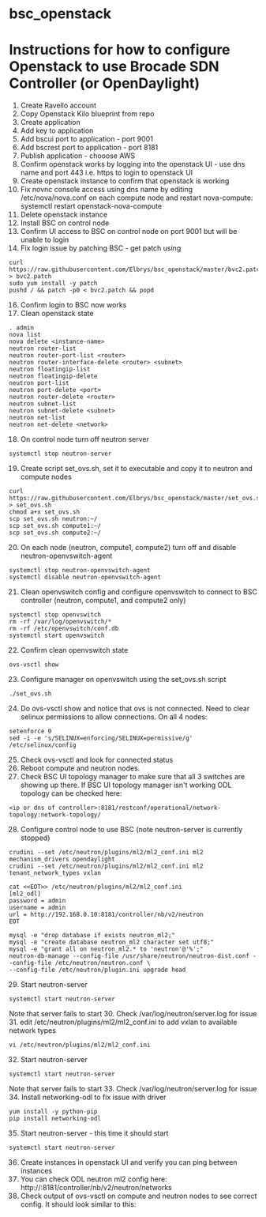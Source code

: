 # bsc_openstack
# Instructions for how to configure Openstack to use Brocade SDN Controller (or OpenDaylight)
1. Create Ravello account
2. Copy Openstack Kilo blueprint from repo
3. Create application
4. Add key to application
5. Add bscui port to application - port 9001
6. Add bscrest port to application - port 8181
7. Publish application - chooose AWS
9. Confirm openstack works by logging into the openstack UI - use dns name and port 443 i.e. https to login to openstack UI
10. Create openstack instance to confirm that openstack is working
11. Fix novnc console access using dns name by editing /etc/nova/nova.conf on each compute node and restart nova-compute: systemctl restart openstack-nova-compute
12. Delete openstack instance
13. Install BSC on control node
14. Confirm UI access to BSC on control node on port 9001 but will be unable to login
15. Fix login issue by patching BSC - get patch using
   ``` 
   curl https://raw.githubusercontent.com/Elbrys/bsc_openstack/master/bvc2.patch > bvc2.patch 
   sudo yum install -y patch
   pushd / && patch -p0 < bvc2.patch && popd
   ```
16. Confirm login to BSC now works
17. Clean openstack state
```
. admin
nova list
nova delete <instance-name>
neutron router-list
neutron router-port-list <router>
neutron router-interface-delete <router> <subnet>
neutron floatingip-list
neutron floatingip-delete
neutron port-list
neutron port-delete <port>
neutron router-delete <router>
neutron subnet-list
neutron subnet-delete <subnet>
neutron net-list
neutron net-delete <network>
```
18. On control node turn off neutron server
```
systemctl stop neutron-server
```
19. Create script set_ovs.sh, set it to executable and copy it to neutron and compute nodes
```
curl https://raw.githubusercontent.com/Elbrys/bsc_openstack/master/set_ovs.sh > set_ovs.sh
chmod a+x set_ovs.sh
scp set_ovs.sh neutron:~/
scp set_ovs.sh compute1:~/
scp set_ovs.sh compute2:~/
```
20. On each node (neutron, compute1, compute2) turn off and disable neutron-openvswitch-agent
```
systemctl stop neutron-openvswitch-agent
systemctl disable neutron-openvswitch-agent
```
21. Clean openvswitch config and configure openvswitch to connect to BSC controller (neutron, compute1, and compute2 only)
```
systemctl stop openvswitch
rm -rf /var/log/openvswitch/*
rm -rf /etc/openvswitch/conf.db
systemctl start openvswitch
```
22. Confirm clean openvswitch state
```
ovs-vsctl show
```
23. Configure manager on openvswitch using the set_ovs.sh script
```
./set_ovs.sh
```
24. Do ovs-vsctl show and notice that ovs is not connected.  Need to clear selinux permissions to allow connections.  On all 4 nodes:
```
setenforce 0
sed -i -e 's/SELINUX=enforcing/SELINUX=permissive/g' /etc/selinux/config
```
25. Check ovs-vsctl and look for connected status
26. Reboot compute and neutron nodes.
27. Check BSC UI topology manager to make sure that all 3 switches are showing up there.
If BSC UI topology manager isn't working ODL topology can be checked here:
```
<ip or dns of controller>:8181/restconf/operational/network-topology:network-topology/
```
28. Configure control node to use BSC (note neutron-server is currently stopped)
```
crudini --set /etc/neutron/plugins/ml2/ml2_conf.ini ml2 mechanism_drivers opendaylight 
crudini --set /etc/neutron/plugins/ml2/ml2_conf.ini ml2 tenant_network_types vxlan

cat <<EOT>> /etc/neutron/plugins/ml2/ml2_conf.ini 
[ml2_odl]
password = admin
username = admin
url = http://192.168.0.10:8181/controller/nb/v2/neutron
EOT

mysql -e "drop database if exists neutron_ml2;"
mysql -e "create database neutron_ml2 character set utf8;"
mysql -e "grant all on neutron_ml2.* to 'neutron'@'%';"
neutron-db-manage --config-file /usr/share/neutron/neutron-dist.conf --config-file /etc/neutron/neutron.conf \
--config-file /etc/neutron/plugin.ini upgrade head
```
29. Start neutron-server
```
systemctl start neutron-server
```
Note that server fails to start
30. Check /var/log/neutron/server.log for issue
31. edit /etc/neutron/plugins/ml2/ml2_conf.ini to add vxlan to available network types
```
vi /etc/neutron/plugins/ml2/ml2_conf.ini
```
32. Start neutron-server
```
systemctl start neutron-server
```
Note that server fails to start
33. Check /var/log/neutron/server.log for issue
34. Install networking-odl to fix issue with driver
```
yum install -y python-pip
pip install networking-odl
```
35. Start neutron-server - this time it should start
```
systemctl start neutron-server 
```
36. Create instances in openstack UI and verify you can ping between instances
37. You can check ODL neutron ml2 config here:
http://<dns or ip of server>:8181/controller/nb/v2/neutron/networks
39. Check output of ovs-vsctl on compute and neutron nodes to see correct config.  It should look similar to this:

